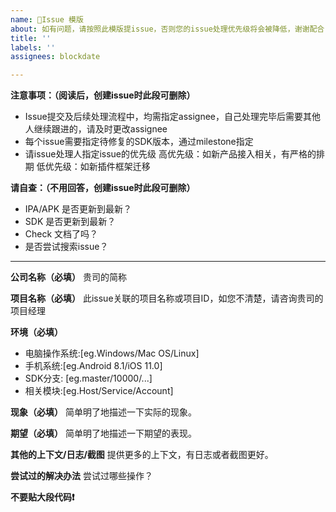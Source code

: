 ```yaml
---
name: 📝Issue 模版
about: 如有问题，请按照此模版提issue，否则您的issue处理优先级将会被降低，谢谢配合
title: ''
labels: ''
assignees: blockdate

---
```

**注意事项：（阅读后，创建issue时此段可删除）**
- Issue提交及后续处理流程中，均需指定assignee，自己处理完毕后需要其他人继续跟进的，请及时更改assignee
- 每个issue需要指定待修复的SDK版本，通过milestone指定
- 请issue处理人指定issue的优先级
        高优先级：如新产品接入相关，有严格的排期
        低优先级：如新插件框架迁移

**请自查：（不用回答，创建issue时此段可删除）**
- IPA/APK 是否更新到最新？
- SDK 是否更新到最新？
- Check 文档了吗？
- 是否尝试搜索issue？

---
**公司名称（必填）**
贵司的简称

**项目名称（必填）**
此issue关联的项目名称或项目ID，如您不清楚，请咨询贵司的项目经理

**环境（必填）**
- 电脑操作系统:[eg.Windows/Mac OS/Linux]
- 手机系统:[eg.Android 8.1/iOS 11.0]
- SDK分支: [eg.master/10000/...]
- 相关模块:[eg.Host/Service/Account]

**现象（必填）**
简单明了地描述一下实际的现象。

**期望（必填）**
简单明了地描述一下期望的表现。

**其他的上下文/日志/截图**
提供更多的上下文，有日志或者截图更好。

**尝试过的解决办法**
尝试过哪些操作？

**不要贴大段代码❗️**